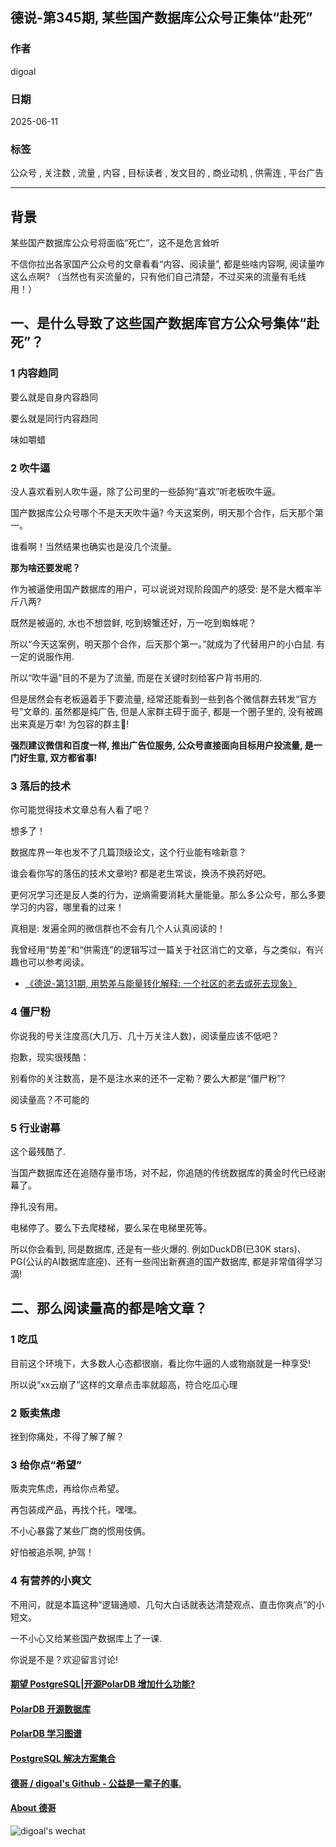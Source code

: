 ## 德说-第345期, 某些国产数据库公众号正集体“赴死”  
                                            
### 作者                                            
digoal                                            
                                            
### 日期                                            
2025-06-11                                          
                                            
### 标签                                            
公众号 , 关注数 , 流量 , 内容 , 目标读者 , 发文目的 , 商业动机 , 供需连 , 平台广告   
                                            
----                                            
                                            
## 背景    
某些国产数据库公众号将面临“死亡”，这不是危言耸听  
  
不信你拉出各家国产公众号的文章看看“内容、阅读量”, 都是些啥内容啊, 阅读量咋这么点啊? （当然也有买流量的，只有他们自己清楚，不过买来的流量有毛线用！）  
  
## 一、是什么导致了这些国产数据库官方公众号集体“赴死”？  
  
  
### 1 内容趋同  
  
要么就是自身内容趋同  
  
要么就是同行内容趋同  
  
味如嚼蜡  
  
  
### 2 吹牛逼  
没人喜欢看别人吹牛逼，除了公司里的一些舔狗“喜欢”听老板吹牛逼。    
  
国产数据库公众号哪个不是天天吹牛逼? 今天这案例，明天那个合作，后天那个第一。  
  
谁看啊！当然结果也确实也是没几个流量。  
  
<b> 那为啥还要发呢？ </b>   
  
作为被逼使用国产数据库的用户，可以说说对现阶段国产的感受: 是不是大概率半斤八两?   
  
既然是被逼的, 水也不想尝鲜, 吃到螃蟹还好，万一吃到蜘蛛呢？  
  
所以“今天这案例，明天那个合作，后天那个第一。”就成为了代替用户的小白鼠. 有一定的说服作用.    
  
所以“吹牛逼”目的不是为了流量, 而是在关键时刻给客户背书用的.   
  
但是居然会有老板逼着手下要流量, 经常还能看到一些到各个微信群去转发“官方号”文章的. 虽然都是纯广告, 但是人家群主碍于面子, 都是一个圈子里的, 没有被踢出来真是万幸! 为包容的群主👏!       
  
<b> 强烈建议微信和百度一样, 推出广告位服务, 公众号直接面向目标用户投流量, 是一门好生意, 双方都省事! </b>    
  
### 3 落后的技术  
你可能觉得技术文章总有人看了吧？  
  
想多了！  
  
数据库界一年也发不了几篇顶级论文，这个行业能有啥新意？  
  
谁会看你写的落伍的技术文章哟? 都是老生常谈，换汤不换药好吧。  
  
更何况学习还是反人类的行为，逆熵需要消耗大量能量。那么多公众号，那么多要学习的内容，哪里看的过来！  
  
真相是: 发遍全网的微信群也不会有几个人认真阅读的！  
  
我曾经用“势差”和“供需连”的逻辑写过一篇关于社区消亡的文章，与之类似，有兴趣也可以参考阅读。  
- [《德说-第131期, 用势差与能量转化解释: 一个社区的老去或死去现象》](../202209/20220903_01.md)    
  
### 4 僵尸粉  
你说我的号关注度高(大几万、几十万关注人数)，阅读量应该不低吧？  
  
抱歉，现实很残酷：  
  
别看你的关注数高，是不是注水来的还不一定勒？要么大都是“僵尸粉”?   
  
阅读量高？不可能的  
  
  
### 5 行业谢幕  
这个最残酷了.   
  
当国产数据库还在追随存量市场，对不起，你追随的传统数据库的黄金时代已经谢幕了。  
  
挣扎没有用。  
  
电梯停了。要么下去爬楼梯，要么呆在电梯里死等。  
   
所以你会看到, 同是数据库, 还是有一些火爆的. 例如DuckDB(已30K stars)、PG(公认的AI数据库底座)、还有一些闯出新赛道的国产数据库, 都是非常值得学习滴!   
  
  
## 二、那么阅读量高的都是啥文章？  
  
### 1 吃瓜  
  
目前这个环境下，大多数人心态都很崩，看比你牛逼的人或物崩就是一种享受!    
  
所以说“xx云崩了”这样的文章点击率就超高，符合吃瓜心理  
  
### 2 贩卖焦虑  
  
挫到你痛处，不得了解了解？  
  
  
### 3 给你点“希望”  
  
贩卖完焦虑，再给你点希望。  
  
再包装成产品，再找个托，嘿嘿。  
  
不小心暴露了某些厂商的惯用伎俩。  
  
好怕被追杀啊, 护驾！    
  
### 4 有营养的小爽文  
  
不用问，就是本篇这种“逻辑通顺、几句大白话就表达清楚观点、直击你爽点”的小短文。  
  
一不小心又给某些国产数据库上了一课.    
  
你说是不是？欢迎留言讨论!  
  
  
#### [期望 PostgreSQL|开源PolarDB 增加什么功能?](https://github.com/digoal/blog/issues/76 "269ac3d1c492e938c0191101c7238216")
  
  
#### [PolarDB 开源数据库](https://openpolardb.com/home "57258f76c37864c6e6d23383d05714ea")
  
  
#### [PolarDB 学习图谱](https://www.aliyun.com/database/openpolardb/activity "8642f60e04ed0c814bf9cb9677976bd4")
  
  
#### [PostgreSQL 解决方案集合](../201706/20170601_02.md "40cff096e9ed7122c512b35d8561d9c8")
  
  
#### [德哥 / digoal's Github - 公益是一辈子的事.](https://github.com/digoal/blog/blob/master/README.md "22709685feb7cab07d30f30387f0a9ae")
  
  
#### [About 德哥](https://github.com/digoal/blog/blob/master/me/readme.md "a37735981e7704886ffd590565582dd0")
  
  
![digoal's wechat](../pic/digoal_weixin.jpg "f7ad92eeba24523fd47a6e1a0e691b59")
  
